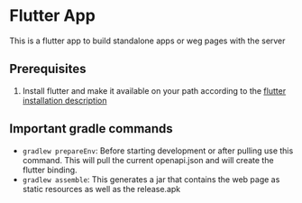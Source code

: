# Flutter App

This is a flutter app to build standalone apps or weg pages with the server

## Prerequisites

1. Install flutter and make it available on your path according to
   the [flutter installation description](https://docs.flutter.dev/get-started/install)

## Important gradle commands

- ``gradlew prepareEnv``: Before starting development or after pulling use this command. This will pull the current
  openapi.json and will create the flutter binding.
- ``gradlew assemble``: This generates a jar that contains the web page as static resources as well as the release.apk